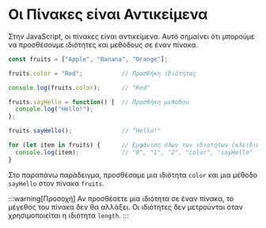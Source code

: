 # Οι Πίνακες είναι Αντικείμενα

Στην JavaScript, οι πίνακες είναι αντικείμενα. Αυτό σημαίνει ότι μπορούμε να προσθέσουμε ιδιότητες και μεθόδους σε έναν πίνακα.

<!-- prettier-ignore -->
```javascript
const fruits = ["Apple", "Banana", "Orange"];

fruits.color = "Red";           // Προσθήκη ιδιότητας

console.log(fruits.color);      // "Red"

fruits.sayHello = function() {  // Προσθήκη μεθόδου
  console.log("Hello!");
};

fruits.sayHello();              // "Hello!"

for (let item in fruits) {      // Εμφάνιση όλων των ιδιοτήτων (κλειδιών) του πίνακα
  console.log(item);            // "0", "1", "2", "color", "sayHello"
}
```

Στο παραπάνω παράδειγμα, προσθέσαμε μια ιδιότητα `color` και μια μέθοδο `sayHello` στον πίνακα `fruits`.

:::warning[Προσοχή]
Αν προσθέσετε μια ιδιότητα σε έναν πίνακα, το μέγεθος του πίνακα δεν θα αλλάξει. Οι ιδιότητες δεν μετρούνται όταν χρησιμοποιείται η ιδιότητα `length`.
:::
